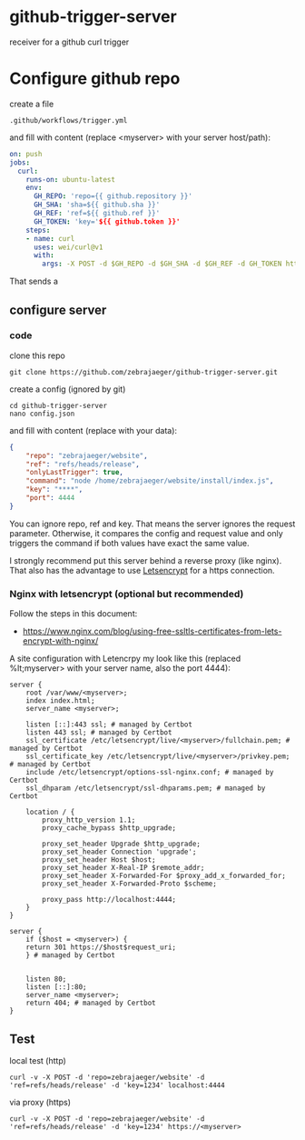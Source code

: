 # github-trigger-server

receiver for a github curl trigger

# Configure github repo

create a file 

    .github/workflows/trigger.yml
 
and fill with content (replace &lt;myserver&gt; with your server host/path):

```yaml
on: push
jobs:
  curl:
    runs-on: ubuntu-latest
    env:
      GH_REPO: 'repo={{ github.repository }}'
      GH_SHA: 'sha=${{ github.sha }}'
      GH_REF: 'ref=${{ github.ref }}'
      GH_TOKEN: 'key='${{ github.token }}'
    steps:
    - name: curl
      uses: wei/curl@v1
      with:
        args: -X POST -d $GH_REPO -d $GH_SHA -d $GH_REF -d GH_TOKEN https://<myserver>
```

That sends a 
## configure server

### code

clone this repo

    git clone https://github.com/zebrajaeger/github-trigger-server.git

create a config (ignored by git)

    cd github-trigger-server
    nano config.json

and fill with content (replace with your data):
```json
{
    "repo": "zebrajaeger/website",
    "ref": "refs/heads/release",
    "onlyLastTrigger": true,
    "command": "node /home/zebrajaeger/website/install/index.js",
    "key": "****",
    "port": 4444
}
```

You can ignore repo, ref and key. 
That means the server ignores the request parameter. 
Otherwise, it compares the config and request value and only triggers the command if both values have exact the same value.

I strongly recommend put this server behind a reverse proxy (like nginx). 
That also has the advantage to use [Letsencrypt](https://letsencrypt.org/) for a https connection.  

### Nginx with letsencrypt (optional but recommended)

Follow the steps in this document:

- https://www.nginx.com/blog/using-free-ssltls-certificates-from-lets-encrypt-with-nginx/

A site configuration with Letencrpy my look like this (replaced %lt;myserver&gt; with your server name, also the port 4444):

    server {
        root /var/www/<myserver>;
        index index.html;
        server_name <myserver>;
        
        listen [::]:443 ssl; # managed by Certbot
        listen 443 ssl; # managed by Certbot
        ssl_certificate /etc/letsencrypt/live/<myserver>/fullchain.pem; # managed by Certbot
        ssl_certificate_key /etc/letsencrypt/live/<myserver>/privkey.pem; # managed by Certbot
        include /etc/letsencrypt/options-ssl-nginx.conf; # managed by Certbot
        ssl_dhparam /etc/letsencrypt/ssl-dhparams.pem; # managed by Certbot
    
        location / {
            proxy_http_version 1.1;
            proxy_cache_bypass $http_upgrade;

            proxy_set_header Upgrade $http_upgrade;
            proxy_set_header Connection 'upgrade';
            proxy_set_header Host $host;
            proxy_set_header X-Real-IP $remote_addr;
            proxy_set_header X-Forwarded-For $proxy_add_x_forwarded_for;
            proxy_set_header X-Forwarded-Proto $scheme;

            proxy_pass http://localhost:4444;
        }
    }

    server {
        if ($host = <myserver>) {
        return 301 https://$host$request_uri;
        } # managed by Certbot
    
    
        listen 80;
        listen [::]:80;
        server_name <myserver>;
        return 404; # managed by Certbot
    }


## Test

local test (http)

    curl -v -X POST -d 'repo=zebrajaeger/website' -d 'ref=refs/heads/release' -d 'key=1234' localhost:4444

via proxy (https)

    curl -v -X POST -d 'repo=zebrajaeger/website' -d 'ref=refs/heads/release' -d 'key=1234' https://<myserver>
